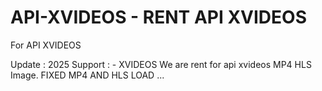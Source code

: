 # API-XVIDEOS - RENT API XVIDEOS 
For API XVIDEOS 


Update : 2025 
Support : -  XVIDEOS 
We are rent for api xvideos MP4 HLS Image.
FIXED MP4 AND HLS LOAD ...

